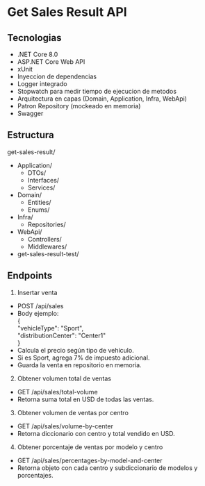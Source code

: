 # Get Sales Result API

## Tecnologias

- .NET Core 8.0  
- ASP.NET Core Web API  
- xUnit  
- Inyeccion de dependencias  
- Logger integrado  
- Stopwatch para medir tiempo de ejecucion de metodos  
- Arquitectura en capas (Domain, Application, Infra, WebApi)  
- Patron Repository (mockeado en memoria)  
- Swagger  

## Estructura

get-sales-result/  
- Application/  
  - DTOs/  
  - Interfaces/  
  - Services/  
- Domain/  
  - Entities/  
  - Enums/  
- Infra/  
  - Repositories/  
- WebApi/  
  - Controllers/  
  - Middlewares/  
- get-sales-result-test/  

## Endpoints

1. Insertar venta  
- POST /api/sales  
- Body ejemplo:  
  {  
    "vehicleType": "Sport",  
    "distributionCenter": "Center1"  
  }  
- Calcula el precio según tipo de vehículo.  
- Si es Sport, agrega 7% de impuesto adicional.  
- Guarda la venta en repositorio en memoria.  

2. Obtener volumen total de ventas  
- GET /api/sales/total-volume  
- Retorna suma total en USD de todas las ventas.  

3. Obtener volumen de ventas por centro  
- GET /api/sales/volume-by-center  
- Retorna diccionario con centro y total vendido en USD.  

4. Obtener porcentaje de ventas por modelo y centro  
- GET /api/sales/percentages-by-model-and-center  
- Retorna objeto con cada centro y subdiccionario de modelos y porcentajes.  
